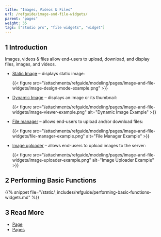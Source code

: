 ```yaml
---
title: "Images, Videos & Files"
url: /refguide/image-and-file-widgets/
parent: "pages"
weight: 35
tags: ["studio pro", "file widgets", "widget"]
---
```


## 1 Introduction

Images, videos & files allow end-users to upload, download, and display files, images, and videos. 

* [Static Image](/refguide/image/) – displays static image:

    {{< figure src="/attachments/refguide/modeling/pages/image-and-file-widgets/image-design-mode-example.png" >}}

* [Dynamic Image](/refguide/image-viewer/) – displays an image or its thumbnail:

    {{< figure src="/attachments/refguide/modeling/pages/image-and-file-widgets/image-viewer-example.png" alt="Dynamic Image Example" >}}

* [File manager](/refguide/file-manager/) – allows end-users to upload and/or download files:

    {{< figure src="/attachments/refguide/modeling/pages/image-and-file-widgets/file-manager-example.png" alt="File Manager Example" >}}

* [Image uploader](/refguide/image-uploader/) – allows end-users to upload images to the server:

    {{< figure src="/attachments/refguide/modeling/pages/image-and-file-widgets/image-uploader-example.png" alt="Image Uploader Example" >}}


## 2 Performing Basic Functions

{{% snippet file="/static/_includes/refguide/performing-basic-functions-widgets.md" %}}

## 3 Read More

* [Page](/refguide/page/)
* [Pages](/refguide/pages/)